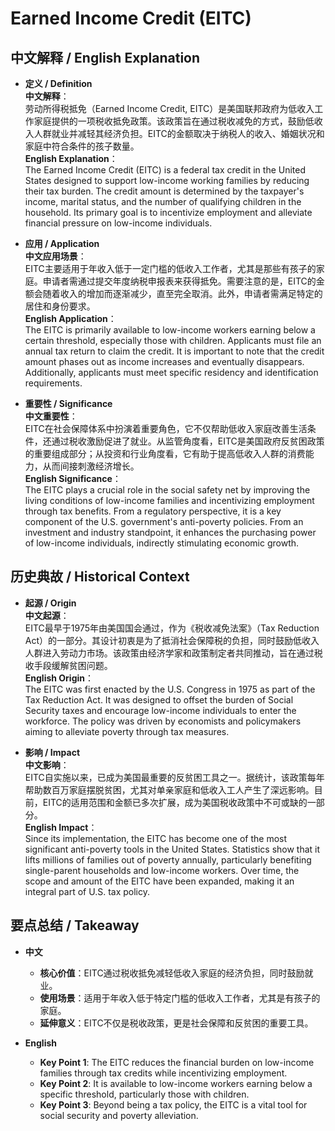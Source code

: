# Earned Income Credit (EITC)

## 中文解释 / English Explanation

* **定义 / Definition**  
  **中文解释**：  
  劳动所得税抵免（Earned Income Credit, EITC）是美国联邦政府为低收入工作家庭提供的一项税收抵免政策。该政策旨在通过税收减免的方式，鼓励低收入人群就业并减轻其经济负担。EITC的金额取决于纳税人的收入、婚姻状况和家庭中符合条件的孩子数量。  
  **English Explanation**：  
  The Earned Income Credit (EITC) is a federal tax credit in the United States designed to support low-income working families by reducing their tax burden. The credit amount is determined by the taxpayer's income, marital status, and the number of qualifying children in the household. Its primary goal is to incentivize employment and alleviate financial pressure on low-income individuals.

* **应用 / Application**  
  **中文应用场景**：  
  EITC主要适用于年收入低于一定门槛的低收入工作者，尤其是那些有孩子的家庭。申请者需通过提交年度纳税申报表来获得抵免。需要注意的是，EITC的金额会随着收入的增加而逐渐减少，直至完全取消。此外，申请者需满足特定的居住和身份要求。  
  **English Application**：  
  The EITC is primarily available to low-income workers earning below a certain threshold, especially those with children. Applicants must file an annual tax return to claim the credit. It is important to note that the credit amount phases out as income increases and eventually disappears. Additionally, applicants must meet specific residency and identification requirements.

* **重要性 / Significance**  
  **中文重要性**：  
  EITC在社会保障体系中扮演着重要角色，它不仅帮助低收入家庭改善生活条件，还通过税收激励促进了就业。从监管角度看，EITC是美国政府反贫困政策的重要组成部分；从投资和行业角度看，它有助于提高低收入人群的消费能力，从而间接刺激经济增长。  
  **English Significance**：  
  The EITC plays a crucial role in the social safety net by improving the living conditions of low-income families and incentivizing employment through tax benefits. From a regulatory perspective, it is a key component of the U.S. government's anti-poverty policies. From an investment and industry standpoint, it enhances the purchasing power of low-income individuals, indirectly stimulating economic growth.

## 历史典故 / Historical Context

* **起源 / Origin**  
  **中文起源**：  
  EITC最早于1975年由美国国会通过，作为《税收减免法案》（Tax Reduction Act）的一部分。其设计初衷是为了抵消社会保障税的负担，同时鼓励低收入人群进入劳动力市场。该政策由经济学家和政策制定者共同推动，旨在通过税收手段缓解贫困问题。  
  **English Origin**：  
  The EITC was first enacted by the U.S. Congress in 1975 as part of the Tax Reduction Act. It was designed to offset the burden of Social Security taxes and encourage low-income individuals to enter the workforce. The policy was driven by economists and policymakers aiming to alleviate poverty through tax measures.

* **影响 / Impact**  
  **中文影响**：  
  EITC自实施以来，已成为美国最重要的反贫困工具之一。据统计，该政策每年帮助数百万家庭摆脱贫困，尤其对单亲家庭和低收入工人产生了深远影响。目前，EITC的适用范围和金额已多次扩展，成为美国税收政策中不可或缺的一部分。  
  **English Impact**：  
  Since its implementation, the EITC has become one of the most significant anti-poverty tools in the United States. Statistics show that it lifts millions of families out of poverty annually, particularly benefiting single-parent households and low-income workers. Over time, the scope and amount of the EITC have been expanded, making it an integral part of U.S. tax policy.

## 要点总结 / Takeaway

* **中文**  
  - **核心价值**：EITC通过税收抵免减轻低收入家庭的经济负担，同时鼓励就业。  
  - **使用场景**：适用于年收入低于特定门槛的低收入工作者，尤其是有孩子的家庭。  
  - **延伸意义**：EITC不仅是税收政策，更是社会保障和反贫困的重要工具。

* **English**  
  - **Key Point 1**: The EITC reduces the financial burden on low-income families through tax credits while incentivizing employment.  
  - **Key Point 2**: It is available to low-income workers earning below a specific threshold, particularly those with children.  
  - **Key Point 3**: Beyond being a tax policy, the EITC is a vital tool for social security and poverty alleviation.